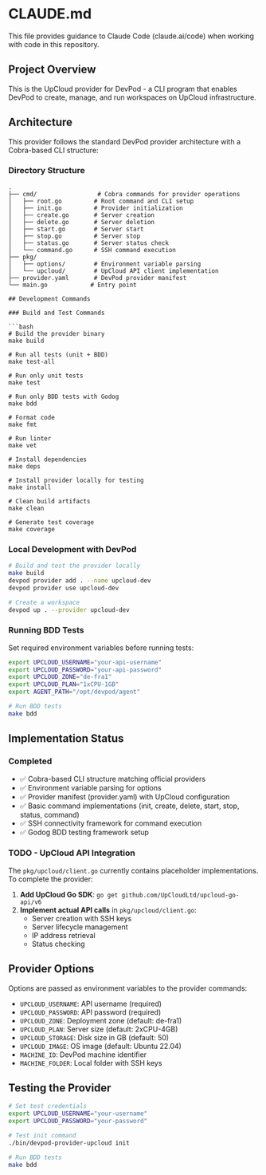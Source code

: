 # CLAUDE.md

This file provides guidance to Claude Code (claude.ai/code) when working with code in this repository.

## Project Overview

This is the UpCloud provider for DevPod - a CLI program that enables DevPod to create, manage, and run workspaces on UpCloud infrastructure.

## Architecture

This provider follows the standard DevPod provider architecture with a Cobra-based CLI structure:

### Directory Structure
```
.
├── cmd/                 # Cobra commands for provider operations
│   ├── root.go         # Root command and CLI setup
│   ├── init.go         # Provider initialization  
│   ├── create.go       # Server creation
│   ├── delete.go       # Server deletion
│   ├── start.go        # Server start
│   ├── stop.go         # Server stop
│   ├── status.go       # Server status check
│   └── command.go      # SSH command execution
├── pkg/
│   ├── options/        # Environment variable parsing
│   └── upcloud/        # UpCloud API client implementation
├── provider.yaml       # DevPod provider manifest
└── main.go            # Entry point

## Development Commands

### Build and Test Commands

```bash
# Build the provider binary
make build

# Run all tests (unit + BDD)
make test-all

# Run only unit tests
make test

# Run only BDD tests with Godog
make bdd

# Format code
make fmt

# Run linter
make vet

# Install dependencies
make deps

# Install provider locally for testing
make install

# Clean build artifacts
make clean

# Generate test coverage
make coverage
```

### Local Development with DevPod

```bash
# Build and test the provider locally
make build
devpod provider add . --name upcloud-dev
devpod provider use upcloud-dev

# Create a workspace
devpod up . --provider upcloud-dev
```

### Running BDD Tests

Set required environment variables before running tests:
```bash
export UPCLOUD_USERNAME="your-api-username"
export UPCLOUD_PASSWORD="your-api-password"
export UPCLOUD_ZONE="de-fra1"
export UPCLOUD_PLAN="1xCPU-1GB"
export AGENT_PATH="/opt/devpod/agent"

# Run BDD tests
make bdd
```

## Implementation Status

### Completed
- ✅ Cobra-based CLI structure matching official providers
- ✅ Environment variable parsing for options
- ✅ Provider manifest (provider.yaml) with UpCloud configuration
- ✅ Basic command implementations (init, create, delete, start, stop, status, command)
- ✅ SSH connectivity framework for command execution
- ✅ Godog BDD testing framework setup

### TODO - UpCloud API Integration
The `pkg/upcloud/client.go` currently contains placeholder implementations. To complete the provider:

1. **Add UpCloud Go SDK**: `go get github.com/UpCloudLtd/upcloud-go-api/v6`
2. **Implement actual API calls** in `pkg/upcloud/client.go`:
   - Server creation with SSH keys
   - Server lifecycle management  
   - IP address retrieval
   - Status checking

## Provider Options

Options are passed as environment variables to the provider commands:
- `UPCLOUD_USERNAME`: API username (required)
- `UPCLOUD_PASSWORD`: API password (required)
- `UPCLOUD_ZONE`: Deployment zone (default: de-fra1)
- `UPCLOUD_PLAN`: Server size (default: 2xCPU-4GB)
- `UPCLOUD_STORAGE`: Disk size in GB (default: 50)
- `UPCLOUD_IMAGE`: OS image (default: Ubuntu 22.04)
- `MACHINE_ID`: DevPod machine identifier
- `MACHINE_FOLDER`: Local folder with SSH keys

## Testing the Provider

```bash
# Set test credentials
export UPCLOUD_USERNAME="your-username"
export UPCLOUD_PASSWORD="your-password"

# Test init command
./bin/devpod-provider-upcloud init

# Run BDD tests
make bdd
```